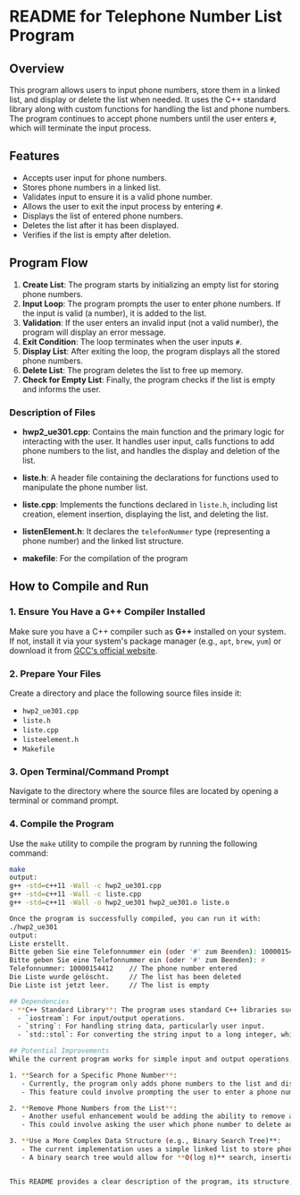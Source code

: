 # README for Telephone Number List Program

## Overview
This program allows users to input phone numbers, store them in a linked list, and display or delete the list when needed. It uses the C++ standard library along with custom functions for handling the list and phone numbers. The program continues to accept phone numbers until the user enters `#`, which will terminate the input process.

## Features
- Accepts user input for phone numbers.
- Stores phone numbers in a linked list.
- Validates input to ensure it is a valid phone number.
- Allows the user to exit the input process by entering `#`.
- Displays the list of entered phone numbers.
- Deletes the list after it has been displayed.
- Verifies if the list is empty after deletion.

## Program Flow
1. **Create List**: The program starts by initializing an empty list for storing phone numbers.
2. **Input Loop**: The program prompts the user to enter phone numbers. If the input is valid (a number), it is added to the list.
3. **Validation**: If the user enters an invalid input (not a valid number), the program will display an error message.
4. **Exit Condition**: The loop terminates when the user inputs `#`.
5. **Display List**: After exiting the loop, the program displays all the stored phone numbers.
6. **Delete List**: The program deletes the list to free up memory.
7. **Check for Empty List**: Finally, the program checks if the list is empty and informs the user.

### Description of Files

- **hwp2_ue301.cpp**: Contains the main function and the primary logic for interacting with the user. It handles user input, calls functions to add phone numbers to the list, and handles the display and deletion of the list.
  
- **liste.h**: A header file containing the declarations for functions used to manipulate the phone number list.
  
- **liste.cpp**: Implements the functions declared in `liste.h`, including list creation, element insertion, displaying the list, and deleting the list.
  
- **listenElement.h**: It declares the `telefonNummer` type (representing a phone number) and the linked list structure.
- **makefile**: For the compilation of the program

## How to Compile and Run

### 1. Ensure You Have a G++ Compiler Installed

Make sure you have a C++ compiler such as **G++** installed on your system. If not, install it via your system's package manager (e.g., `apt`, `brew`, `yum`) or download it from [GCC's official website](https://gcc.gnu.org/).

### 2. Prepare Your Files

Create a directory and place the following source files inside it:
- `hwp2_ue301.cpp`
- `liste.h`
- `liste.cpp`
- `listeelement.h`
- `Makefile`

### 3. Open Terminal/Command Prompt

Navigate to the directory where the source files are located by opening a terminal or command prompt.

### 4. Compile the Program

Use the `make` utility to compile the program by running the following command:

```bash
make
output:
g++ -std=c++11 -Wall -c hwp2_ue301.cpp
g++ -std=c++11 -Wall -c liste.cpp
g++ -std=c++11 -Wall -o hwp2_ue301 hwp2_ue301.o liste.o

Once the program is successfully compiled, you can run it with:
./hwp2_ue301
output:
Liste erstellt.
Bitte geben Sie eine Telefonnummer ein (oder '#' zum Beenden): 10000154412  // Enter a telephone number
Bitte geben Sie eine Telefonnummer ein (oder '#' zum Beenden): #            // '#' to terminate the program
Telefonnummer: 10000154412    // The phone number entered
Die Liste wurde gelöscht.     // The list has been deleted
Die Liste ist jetzt leer.     // The list is empty

## Dependencies
- **C++ Standard Library**: The program uses standard C++ libraries such as:
  - `iostream`: For input/output operations.
  - `string`: For handling string data, particularly user input.
  - `std::stol`: For converting the string input to a long integer, which is used for phone numbers.

## Potential Improvements
While the current program works for simple input and output operations, there are several improvements that could be made to enhance functionality and performance:

1. **Search for a Specific Phone Number**:
   - Currently, the program only adds phone numbers to the list and displays them. A useful improvement would be to allow the user to search for a specific phone number in the list.
   - This feature could involve prompting the user to enter a phone number and checking if it exists in the list. A function could be added to search through the list of phone numbers and return a message indicating whether or not the number is found.

2. **Remove Phone Numbers from the List**:
   - Another useful enhancement would be adding the ability to remove a phone number from the list.
   - This could involve asking the user which phone number to delete and then removing it from the linked list, ensuring the list is properly updated and the memory is freed accordingly.

3. **Use a More Complex Data Structure (e.g., Binary Search Tree)**:
   - The current implementation uses a simple linked list to store phone numbers. While this works fine for small datasets, a more complex data structure like a **binary search tree (BST)** could be used for faster search, insertion, and deletion operations.
   - A binary search tree would allow for **O(log n)** search, insertion, and deletion times, which would be beneficial if the program needs to handle a large number of phone numbers efficiently. This would involve restructuring the program to store the phone numbers in nodes that follow the binary search tree property (left nodes are smaller, right nodes are larger).


This README provides a clear description of the program, its structure, and how to compile and run it.

   

   


